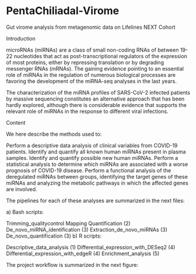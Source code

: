 # PentaChiliadal-Virome
Gut virome analysis from metagenomic data on Lifelines NEXT Cohort

Introduction

microRNAs (miRNAs) are a class of small non-coding RNAs of between 19-22 nucleotides that act as post-transcriptional regulators of the expression of most proteins, either by repressing translation or by degrading messenger RNAs (mRNAs). The gaining evidence pointing to an essential role of miRNAs in the regulation of numerous biological processes are favoring the development of the miRNA-seq analyses in the last years.

The characterization of the miRNA profiles of SARS-CoV-2 infected patients by massive sequencing constitutes an alternative approach that has been hardly explored, although there is considerable evidence that supports the relevant role of miRNAs in the response to different viral infections. 


Content

We here describe the methods used to:

Perform a descriptive data analysis of clinical variables from COVID-19 patients.
Identify and quantify all known human miRNAs present in plasma samples.
Identify and quantify possible new human miRNAs.
Perform a statistical analysis to determine which miRNAs are associated with a worse prognosis of COVID-19 disease.
Perform a functional analysis of the deregulated miRNAs between groups, identifying the target genes of these miRNAs and analyzing the metabolic pathways in which the affected genes are involved. 

The pipelines for each of these analyses are summarized in the next files:

a) Bash scripts:

Trimming_qualitycontrol
Mapping
Quantification (2)
De_novo_miRNA_identification (3)
Extraction_de_novo_miRNAs (3)
De_novo_quantification (3)
b) R scripts:

Descriptive_data_analysis (1)
Differential_expression_with_DESeq2 (4)
Differential_expression_with_edgeR (4)
Enrichment_analysis (5) 


The project workflow is summarized in the next figure:
